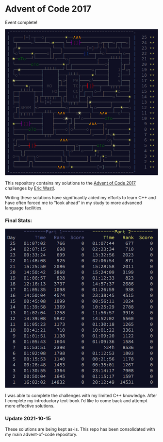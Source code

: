 # Advent of Code 2017

Event complete!

![AoC 2017 Calendar](../images/aoc_2017_calendar.png)

This repository contains my solutions to the [Advent of Code 2017](http://adventofcode.com) challenges by [Eric Wastl](https://github.com/topaz).

Writing these solutions have significantly aided my efforts to learn C++ and have often forced me to "look ahead" in my study to more advanced language facilities.

### Final Stats:

![Advent of Code 2017 completion stats](../images/FinalStats.png)

I was able to complete the challenges with my limited C++ knowledge. After I complete my introductory text-book I'd like to come back and attempt more effective solutions.

### Update 2021-10-15

These solutions are being kept as-is. This repo has been consolidated with my main advent-of-code repository.

